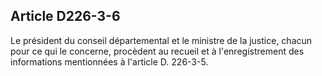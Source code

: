 ## Article D226-3-6

Le président du conseil départemental et le ministre de la justice, chacun pour ce qui le concerne, procèdent
au recueil et à l'enregistrement des informations mentionnées à l'article D. 226-3-5.

